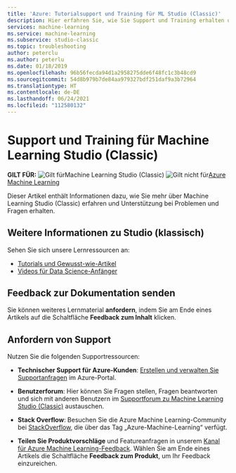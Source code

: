 ```yaml
---
title: 'Azure: Tutorialsupport und Training für ML Studio (Classic)'
description: Hier erfahren Sie, wie Sie Support und Training erhalten und Feedback zu Machine Learning Studio (Classic) bereitstellen können.
services: machine-learning
ms.service: machine-learning
ms.subservice: studio-classic
ms.topic: troubleshooting
author: peterclu
ms.author: peterlu
ms.date: 01/18/2019
ms.openlocfilehash: 96b56fecda94d1a2958275dde6f48fc1c3b48cd9
ms.sourcegitcommit: 54d8b979b7de84aa979327bdf251daf9a3b72964
ms.translationtype: HT
ms.contentlocale: de-DE
ms.lasthandoff: 06/24/2021
ms.locfileid: "112580132"
---
```

# <a name="get-support-and-training-for-machine-learning-studio-classic"></a>Support und Training für Machine Learning Studio (Classic)

**GILT FÜR:**  ![Gilt für ](../../../includes/media/aml-applies-to-skus/yes.png)Machine Learning Studio (Classic) ![Gilt nicht für ](../../../includes/media/aml-applies-to-skus/no.png)[Azure Machine Learning](../overview-what-is-machine-learning-studio.md#ml-studio-classic-vs-azure-machine-learning-studio)




Dieser Artikel enthält Informationen dazu, wie Sie mehr über Machine Learning Studio (Classic) erfahren und Unterstützung bei Problemen und Fragen erhalten.

## <a name="learn-more-about-studio-classic"></a>Weitere Informationen zu Studio (klassisch)

Sehen Sie sich unsere Lernressourcen an:
+ [Tutorials und Gewusst-wie-Artikel](./index.yml) 
+ [Videos für Data Science-Anfänger](./data-science-for-beginners-ask-a-question-you-can-answer-with-data.md) 

## <a name="submit-doc-feedback"></a>Feedback zur Dokumentation senden

Sie können weiteres Lernmaterial **anfordern**, indem Sie am Ende eines Artikels auf die Schaltfläche **Feedback zum Inhalt** klicken.

## <a name="get-service-support"></a>Anfordern von Support

Nutzen Sie die folgenden Supportressourcen:

+ **Technischer Support für Azure-Kunden**: [Erstellen und verwalten Sie Supportanfragen](../../azure-portal/supportability/how-to-create-azure-support-request.md) im Azure-Portal.

+ **Benutzerforum**: Hier können Sie Fragen stellen, Fragen beantworten und sich mit anderen Benutzern im [Supportforum zu Machine Learning Studio (Classic)](/answers/topics/azure-machine-learning.html) austauschen.

+ **Stack Overflow**: Besuchen Sie die Azure Machine Learning-Community bei [StackOverflow](https://stackoverflow.com/questions/tagged/azure-machine-learning), die über das Tag „Azure-Machine-Learning“ verfügt.

+ **Teilen Sie Produktvorschläge** und Featureanfragen in unserem [Kanal für Azure Machine Learning-Feedback](https://feedback.azure.com/forums/257792-machine-learning). Wählen Sie am Ende eines Artikels die Schaltfläche **Feedback zum Produkt**, um Ihr Feedback einzureichen.